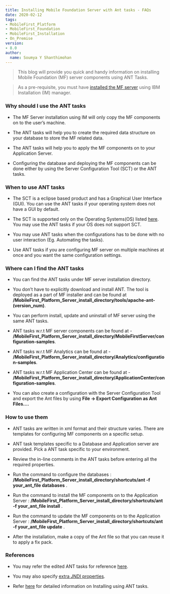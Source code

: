 ```yaml
---
title: Installing Mobile Foundation Server with Ant tasks - FAQs
date: 2020-02-12
tags:
- MobileFirst_Platform
- MobileFirst_Foundation
- MobileFirst_Installation
- On_Premise
version:
- 8.0
author:
  name: Soumya Y Shanthimohan
---
```


> This blog will provide you quick and handy information on installing Mobile Foundation (MF) server components using ANT Tasks. 

> As a pre-requisite, you must have [installed the MF server](https://mobilefirstplatform.ibmcloud.com/blog/2020/01/21/ibm-mobile-foundation-server-installation-and-configuration/#mf-server-installation-using-installation-manager) using IBM Installation (IM) manager.


### Why should I use the ANT tasks

- The MF Server installation using IM will only copy the MF components on to the user’s machine. 

- The ANT tasks will help you to create the required data structure on your database to store the MF related data.

- The ANT tasks will help you to apply the MF components on to your Application Server.

- Configuring the database and deploying the MF components can be done either by using the Server Configuration Tool (SCT) or the ANT tasks.


### When to use ANT tasks

- The SCT is a eclipse based product and has a Graphical User Interface (GUI). You can use the ANT tasks if your operating system does not have a GUI by default.

- The SCT is supported only on the Operating Systems(OS) listed [here](https://mobilefirstplatform.ibmcloud.com/tutorials/ru/foundation/8.0/installation-configuration/production/prod-env/appserver/#supported-operating-systems). You may use the ANT tasks if your OS does not support SCT.

- You may use ANT tasks when the configurations has to be done with no user interaction (Eg. Automating the tasks).

- Use ANT tasks if you are configuring MF server on multiple machines at once and you want the same configuration settings.


### Where can I find the ANT tasks

- You can find the ANT tasks under MF server installation directory.

- You don’t have to explicitly download and install ANT. The tool is deployed as a part of MF installer and can be found at **/MobileFirst_Platform_Server_install_directory/tools/apache-ant-(version_num)**.

- You can perform install, update and uninstall of MF server using the same ANT tasks.

- ANT tasks w.r.t MF server components can be found at - **/MobileFirst_Platform_Server_install_directory/MobileFirstServer/configuration-samples**.

- ANT tasks w.r.t MF Analytics can be found at - **/MobileFirst_Platform_Server_install_directory/Analytics/configuration-samples**.

- ANT tasks w.r.t MF Application Center can be found at - **/MobileFirst_Platform_Server_install_directory/ApplicationCenter/configuration-samples**.

- You can also create a configuration with the Server Configuration Tool and export the Ant files by using **File → Export Configuration as Ant Files….** 


### How to use them

- ANT tasks are written in xml format and their structure varies. There are templates for configuring MF components on a specific setup.

- ANT task templates specific to a Database and Application server are provided. Pick a ANT task specific to your environment. 

- Review the in-line comments in the ANT tasks before entering all the required properties.

- Run the command to configure the databases : **/MobileFirst_Platform_Server_install_directory/shortcuts/ant -f your_ant_file databases** .

- Run the command to install the MF components on to the Application Server : **/MobileFirst_Platform_Server_install_directory/shortcuts/ant -f your_ant_file install** . 

- Run the command to update the MF components on to the Application Server : **/MobileFirst_Platform_Server_install_directory/shortcuts/ant -f your_ant_file update** . 

- After the installation, make a copy of the Ant file so that you can reuse it to apply a fix pack.


### References 

- You may refer the edited ANT tasks for reference [here](https://github.com/soshanth/SampleANT).

- You may also specify [extra JNDI properties](http://mobilefirstplatform.ibmcloud.com/tutorials/en/foundation/8.0/installation-configuration/production/prod-env/appserver/#specify-extra-jndi-properties).

- Refer [here](https://mobilefirstplatform.ibmcloud.com/tutorials/ru/foundation/8.0/installation-configuration/production/prod-env/appserver/#installing-with-ant-tasks) for detailed information on Installing using ANT tasks.




